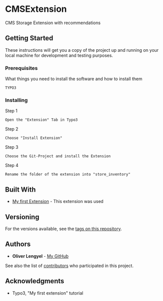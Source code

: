 # CMSExtension

CMS Storage Extension with recommendations

## Getting Started

These instructions will get you a copy of the project up and running on your local machine for development and testing purposes.

### Prerequisites

What things you need to install the software and how to install them

```
TYPO3
```

### Installing

Step 1

```
Open the "Extension" Tab in Typo3
```

Step 2

```
Choose "Install Extension"
```

Step 3

```
Choose the Git-Project and install the Extension
```

Step 4

```
Rename the folder of the extension into "store_inventory"
```

## Built With

* [My first Extension](https://github.com/TYPO3-Documentation-Examples/store_inventory) - This extension was used

## Versioning

For the versions available, see the [tags on this repository](https://github.com/OliverLengyel/CMSExtension/tags). 

## Authors

* **Oliver Lengyel** - [My GitHub](https://github.com/OliverLengyel/)

See also the list of [contributors](https://github.com/your/project/contributors) who participated in this project.

## Acknowledgments

* Typo3, "My first extension" tutorial

